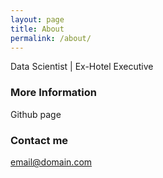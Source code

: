 ```yaml
---
layout: page
title: About
permalink: /about/
---
```


Data Scientist | Ex-Hotel Executive

### More Information

Github page

### Contact me

[email@domain.com](mailto:email@domain.com)